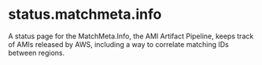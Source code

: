 # status.matchmeta.info

A status page for the MatchMeta.Info, the AMI Artifact Pipeline, keeps track of AMIs released by AWS, including a way to correlate matching IDs between regions.
